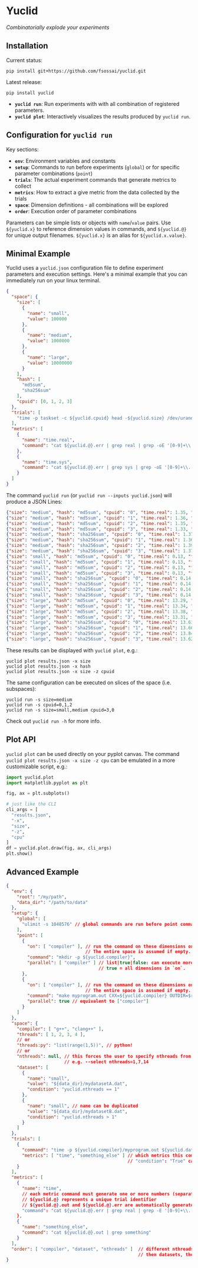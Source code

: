 # Yuclid

*Combinatorially explode your experiments*

## Installation

Current status:
```
pip install git+https://github.com/fsossai/yuclid.git
```

Latest release:
```
pip install yuclid
```

- **`yuclid run`**: Run experiments with with all combination of registered parameters.
- **`yuclid plot`**: Interactively visualizes the results produced by `yuclid run`.

## Configuration for `yuclid run`

Key sections:
- **`env`**: Environment variables and constants
- **`setup`**: Commands to run before experiments (`global`) or for specific parameter combinations (`point`)
- **`trials`**: The actual experiment commands that generate metrics to collect
- **`metrics`**: How to extract a give metric from the data collected by the trials
- **`space`**: Dimension definitions - all combinations will be explored
- **`order`**: Execution order of parameter combinations

Parameters can be simple lists or objects with `name`/`value` pairs.
Use `${yuclid.x}` to reference dimension values in commands, and `${yuclid.@}` for unique output filenames.
`${yuclid.x}` is an alias for `${yuclid.x.value}`.

## Minimal Example

Yuclid uses a `yuclid.json` configuration file to define experiment parameters and execution settings.
Here's a minimal example that you can immediately run on your linux terminal.

```json
{
  "space": {
    "size": [
      {
        "name": "small",
        "value": 100000
      },
      {
        "name": "medium",
        "value": 1000000
      },
      {
        "name": "large",
        "value": 10000000
      }
    ],
    "hash": [
      "md5sum",
      "sha256sum"
    ],
    "cpuid": [0, 1, 2, 3]
  },
  "trials": [
    "time -p taskset -c ${yuclid.cpuid} head -${yuclid.size} /dev/urandom | ${yuclid.hash}"
  ],
  "metrics": [
    {
      "name": "time.real",
      "command": "cat ${yuclid.@}.err | grep real | grep -oE '[0-9]+\\.[0-9]+'"
    },
    {
      "name": "time.sys",
      "command": "cat ${yuclid.@}.err | grep sys | grep -oE '[0-9]+\\.[0-9]+'"
    }
  ]
}
```
The command `yuclid run` (or `yuclid run --inputs yuclid.json`) will produce a JSON Lines:
```json
{"size": "medium", "hash": "md5sum", "cpuid": "0", "time.real": 1.35, "time.sys": 1.19}
{"size": "medium", "hash": "md5sum", "cpuid": "1", "time.real": 1.36, "time.sys": 1.2}
{"size": "medium", "hash": "md5sum", "cpuid": "2", "time.real": 1.35, "time.sys": 1.2}
{"size": "medium", "hash": "md5sum", "cpuid": "3", "time.real": 1.33, "time.sys": 1.18}
{"size": "medium", "hash": "sha256sum", "cpuid": "0", "time.real": 1.37, "time.sys": 1.19}
{"size": "medium", "hash": "sha256sum", "cpuid": "1", "time.real": 1.36, "time.sys": 1.19}
{"size": "medium", "hash": "sha256sum", "cpuid": "2", "time.real": 1.39, "time.sys": 1.2}
{"size": "medium", "hash": "sha256sum", "cpuid": "3", "time.real": 1.37, "time.sys": 1.19}
{"size": "small", "hash": "md5sum", "cpuid": "0", "time.real": 0.13, "time.sys": 0.12}
{"size": "small", "hash": "md5sum", "cpuid": "1", "time.real": 0.13, "time.sys": 0.12}
{"size": "small", "hash": "md5sum", "cpuid": "2", "time.real": 0.13, "time.sys": 0.12}
{"size": "small", "hash": "md5sum", "cpuid": "3", "time.real": 0.13, "time.sys": 0.12}
{"size": "small", "hash": "sha256sum", "cpuid": "0", "time.real": 0.14, "time.sys": 0.12}
{"size": "small", "hash": "sha256sum", "cpuid": "1", "time.real": 0.14, "time.sys": 0.12}
{"size": "small", "hash": "sha256sum", "cpuid": "2", "time.real": 0.14, "time.sys": 0.12}
{"size": "small", "hash": "sha256sum", "cpuid": "3", "time.real": 0.14, "time.sys": 0.12}
{"size": "large", "hash": "md5sum", "cpuid": "0", "time.real": 13.29, "time.sys": 11.74}
{"size": "large", "hash": "md5sum", "cpuid": "1", "time.real": 13.34, "time.sys": 11.82}
{"size": "large", "hash": "md5sum", "cpuid": "2", "time.real": 13.38, "time.sys": 11.81}
{"size": "large", "hash": "md5sum", "cpuid": "3", "time.real": 13.31, "time.sys": 11.74}
{"size": "large", "hash": "sha256sum", "cpuid": "0", "time.real": 13.61, "time.sys": 11.81}
{"size": "large", "hash": "sha256sum", "cpuid": "1", "time.real": 13.66, "time.sys": 11.88}
{"size": "large", "hash": "sha256sum", "cpuid": "2", "time.real": 13.84, "time.sys": 12.02}
{"size": "large", "hash": "sha256sum", "cpuid": "3", "time.real": 13.62, "time.sys": 11.82}

```
These results can be displayed with `yuclid plot`, e.g.:
```
yuclid plot results.json -x size
yuclid plot results.json -x hash
yuclid plot results.json -x size -z cpuid
```
The same configuration can be executed on slices of the space (i.e. subspaces):
```
yuclid run -s size=medium
yuclid run -s cpuid=0,1,2
yuclid run -s size=small,medium cpuid=3,0
```
Check out `yuclid run -h` for more info.

## Plot API

`yuclid plot` can be used directly on your pyplot canvas. The command `yuclid plot results.json -x size -z cpu` can be emulated in a more customizable script, e.g.:

```python
import yuclid.plot
import matplotlib.pyplot as plt

fig, ax = plt.subplots()

# just like the CLI
cli_args = [
  "results.json",
  "-x",
  "size",
  "-z",
  "cpu"
]
df = yuclid.plot.draw(fig, ax, cli_args)
plt.show()
```

## Advanced Example


```json
{
  "env": {
    "root": "/my/path",
    "data_dir": "/path/to/data"
  },
  "setup": {
    "global": [
      "ulimit -s 1048576" // global commands are run before point commands
    ],
    "point": [
      {
        "on": [ "compiler" ], // run the command on these dimensions only.
                              // The entire space is assumed if empty.
        "command": "mkdir -p ${yuclid.compiler}",
        "parallel": [ "compiler" ] // list|true|false: can execute more commands in parallel
                                   // true = all dimensions in `on`.
      },
      {
        "on": [ "compiler" ], // run the command on these dimensions only.
                              // The entire space is assumed if empty.
        "command": "make myprogram.out CXX=${yuclid.compiler} OUTDIR=$root/build/${yuclid.compiler}",
        "parallel": true // equivalent to ["compiler"]
      }
    ]
  },
  "space": {
    "compiler": [ "g++", "clang++" ],
    "threads": [ 1, 2, 3, 4 ],
    // or
    "threads:py": "list(range(1,5))", // python!
    // or
    "nthreads": null, // this forces the user to specify nthreads from CLI
                      // e.g. --select nthreads=1,7,14
    "dataset": [
      {
        "name": "small",
        "value": "${data_dir}/mydatasetA.dat",
        "condition": "yuclid.nthreads == 1"
      },
      {
        "name": "small", // name can be duplicated
        "value": "${data_dir}/mydatasetB.dat",
        "condition": "yuclid.nthreads > 1"
      }
    ]
  },
  "trials": [
    {
      "command": "time -p ${yuclid.compiler}/myprogram.out ${yuclid.dataset}",
      "metrics": [ "time", "something_else" ] // which metrics this command enables
                                              // "condition": "True" can specify extra conditions
    }
  ],
  "metrics": [
    {
      "name": "time",
      // each metric command must generate one or more numbers (separated by space or linebreak)
      // ${yuclid.@} represents a unique trial identifier
      // ${yuclid.@}.out and ${yuclid.@}.err are automatically generated for each trial
      "command": "cat ${yuclid.@}.err | grep real | grep -E '[0-9]+\\.[0-9]+'"
    },
    {
      "name": "something_else",
      "command": "cat ${yuclid.@}.out | grep something"
    }
  ],
  "order": [ "compiler", "dataset", "nthreads" ]  // different nthreads first,
                                                  // then datasets, then compilers
}
```

